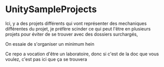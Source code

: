# UnitySampleProjects 

Ici, y a des projets différents qui vont représenter des mechaniques différentes du projet, je préfère scinder ce qui peut l'être en plusieurs projets pour éviter de se trouver avec des dossiers surchargés, 

On essaie de s'organiser un minimum hein

Ce repo a vocation d'être un laboratoire, donc si c'est de la doc que vous voulez, c'est pas ici que ça se trouvera

